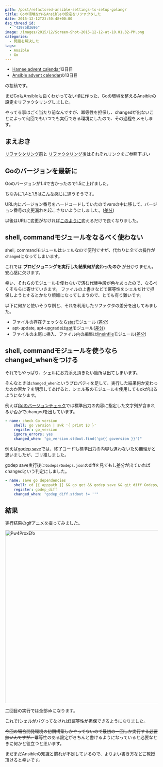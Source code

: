 ```yaml
---
path: /post/refactored-ansible-settings-to-setup-golang/
title: Goの環境を作るAnsibleの設定をリファクタした
date: 2015-12-12T23:50:48+00:00
dsq_thread_id:
  - "4397583696"
image: /images/2015/12/Screen-Shot-2015-12-12-at-10.01.32-PM.png
categories:
  - 問題を解決した
tags:
  - Ansible
  - Go
---
```

  * [Hamee advent calendar](http://qiita.com/advent-calendar/2015/hamee)13日目
  * [Ansible advent calendar](http://qiita.com/advent-calendar/2015/ansible)の13日目

の投稿です。

まだGoもAnsibleも良くわかってない頃に作った、Goの環境を整えるAnsibleの設定をリファクタリングしました。

やってる事はごく当たり前なんですが、冪等性を担保し、changedが出ないことによって何回でもいつでも実行できる環境にしたので、その過程をメモします。

<!--more-->

まえおき
----------------------------------------


[リファクタリング前](https://github.com/Leko/godemo/blob/91d4c1b439e9546ff14f6aeae44edee2bc28d262/provisioning/playbook.yml)と [リファクタリング後](https://github.com/Leko/godemo/blob/e0d9ca401755e0c4b02ac4a07f4f9bf8632fbaa4/provisioning/playbook.yml)はそれぞれリンクをご参照下さい

Goのバージョンを最新に
----------------------------------------


Goのバージョンが1.4で古かったので1.5に上げました。
  
ちなみに1.4と1.5は[こんな感じ](https://golang.org/doc/go1.5)に違うそうです。

URL内にバージョン番号をハードコードしていたのでvarsの中に移して、バージョン番号の変更漏れを起こさないようにしました。([差分](https://github.com/Leko/godemo/commit/1af93346995a444a4992b96e7086c5b8def03701?diff=unified))
  
以後はURLに変更がなければ[このように](https://github.com/Leko/godemo/commit/2e34efbeb9ce75e17a902e1f3fd6cf89dcf14599)変えるだけで良くなりました。

## shell, commandモジュールをなるべく使わない

shell, commandモジュールはシェルなので便利ですが、代わりに全ての操作が`changed`になってしまいます。
  
これでは **プロビジョニングを実行した結果何が変わったのか** が分かりません。安心感に欠けます。

幸い、それらのモジュールを使わないで済む代替手段が色々あったので、なるべくそちらに寄せていきます。 ファイルの上書きなどで冪等性をシェルだけで担保しようとするとかなり煩雑になってしまうので、とても有り難いです。
  
以下に何かと使いそうな例と、それを利用したリファクタの差分を出してみました。

  * ファイルの存在チェックなら[stat](http://docs.ansible.com/ansible/stat_module.html)モジュール ([差分](https://github.com/Leko/godemo/commit/2057011dc30720be1c7833a89676cc436a950c26))
  * apt-update, apt-upgradeは[apt](http://docs.ansible.com/ansible/apt_module.html)モジュール([差分](https://github.com/Leko/godemo/commit/6d3f26a9c9759e93474cf3a0d1c7d775cb6fae5d))
  * ファイルの末尾に挿入、ファイル内の編集は[lineinfile](http://docs.ansible.com/ansible/lineinfile_module.html)モジュール([差分](https://github.com/Leko/godemo/commit/6b1ed78b93a9042d45b211f7361be6988f592dc6))

## shell, commandモジュールを使うならchanged_whenをつける

それでもやっぱり、シェルにお力添え頂きたい箇所は出てしまいます。
  
そんなときは`changed_when`というプロパティを足して、実行した結果何か変わったのか否か？を明示してあげると、シェル系のモジュールを使用してもokが出るようになります。

例えば[Goのバージョンチェック](https://github.com/Leko/godemo/commit/d4c0b6ff86e06ef6880ca5c350d82ad510feb02c)では標準出力の内容に指定した文字列が含まれるか否かでchangedを出しています。

```yaml
- name: check Go version
    shell: go version | awk '{ print $3 }'
    register: go_version
    ignore_errors: yes
    changed_when: "go_version.stdout.find('go{{ goversion }}')"
```


例えば[godep save](https://github.com/Leko/godemo/commit/cde5d3d48f24967d83402b23699b04fb09fd87be)では、終了コードも標準出力の内容も違わないため無理かと思いましたが、ゴリ推しました。
  
godep save実行後に`Godeps/Godeps.json`のdiffを見てもし差分が出ていればchangedという判定にしました。

```yaml
- name: save go dependencies
    shell: cd {{ apppath }} && go get && godep save && git diff Godeps/Godeps.json
    register: godep_diff
    changed_when: "godep_diff.stdout != ''"
```


結果
----------------------------------------


実行結果のgifアニメを撮ってみました。

<img src="http://leko.jp/images/2015/12/Pw4PrxxEfo1.gif" alt="Pw4PrxxEfo" width="569" class="alignnone size-full wp-image-826" />

二回目の実行では全部okになります。
  
これで(シェルがバグってなければ)冪等性が担保できるようになりました。

<del>今回の場合開発環境の初期構築しかやってないので最初の一回しか実行する必要無いんですが、</del>冪等性のある設定がきちんと書けるようになっていると必要なときに何かと役立つと思います。
  
まだまだAnsibleの知識と慣れが不足しているので、よりよい書き方などご教授頂けると幸いです。

<div style="font-size:0px;height:0px;line-height:0px;margin:0;padding:0;clear:both">
</div>